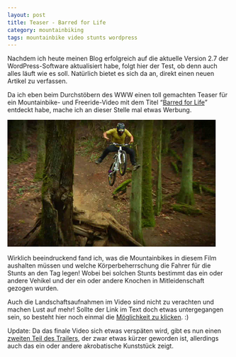 ```yaml
---
layout: post
title: Teaser - Barred for Life
category: mountainbiking
tags: mountainbike video stunts wordpress
---
```


Nachdem ich heute meinen Blog erfolgreich auf die aktuelle Version 2.7 der WordPress-Software aktualisiert habe, folgt hier der Test, ob denn auch alles läuft wie es soll. Natürlich bietet es sich da an, direkt einen neuen Artikel zu verfassen.

Da ich eben beim Durchstöbern des WWW einen toll gemachten Teaser für ein Mountainbike- und Freeride-Video mit dem Titel “[Barred for Life](http://vimeo.com/2349551)” entdeckt habe, mache ich an dieser Stelle mal etwas Werbung.

![Barred for Life](/images/2008-12-11/barred-for-life.jpg)

Wirklich beeindruckend fand ich, was die Mountainbikes in diesem Film aushalten müssen und welche Körperbeherrschung die Fahrer für die Stunts an den Tag legen! Wobei bei solchen Stunts bestimmt das ein oder andere Vehikel und der ein oder andere Knochen in Mitleidenschaft gezogen wurden.

Auch die Landschaftsaufnahmen im Video sind nicht zu verachten und machen Lust auf mehr! Sollte der Link im Text doch etwas untergegangen sein, so besteht hier noch einmal die [Möglichkeit zu klicken](http://vimeo.com/2349551). :)

Update: Da das finale Video sich etwas verspäten wird, gibt es nun einen [zweiten Teil des Trailers](http://vimeo.com/3682826), der zwar etwas kürzer geworden ist, allerdings auch das ein oder andere akrobatische Kunststück zeigt.
